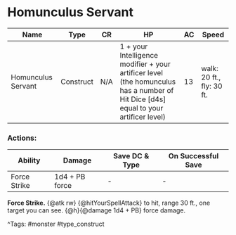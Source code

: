 # Homunculus Servant

| Name | Type | CR | HP | AC | Speed |
|------|------|----|----|----|-------|
| Homunculus Servant | Construct | N/A | 1 + your Intelligence modifier + your artificer level (the homunculus has a number of Hit Dice [d4s] equal to your artificer level) | 13 | walk: 20 ft., fly: 30 ft. |

### Actions:

| Ability | Damage | Save DC & Type | On Successful Save |
|---------|--------|----------------|--------------------|
| Force Strike | 1d4 + PB force | - | - |


**Force Strike.** {@atk rw} {@hitYourSpellAttack} to hit, range 30 ft., one target you can see. {@h}{@damage 1d4 + PB} force damage.

^Tags: #monster #type_construct